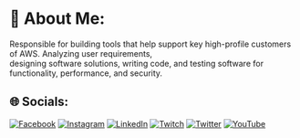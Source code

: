 # 💫 About Me:
Responsible for building tools that help support key high-profile customers of AWS. Analyzing user requirements,<br>designing software solutions, writing code, and testing software for functionality, performance, and security.


## 🌐 Socials:
[![Facebook](https://img.shields.io/badge/Facebook-%231877F2.svg?logo=Facebook&logoColor=white)](https://facebook.com/mittalmak) [![Instagram](https://img.shields.io/badge/Instagram-%23E4405F.svg?logo=Instagram&logoColor=white)](https://instagram.com/mittalmak) [![LinkedIn](https://img.shields.io/badge/LinkedIn-%230077B5.svg?logo=linkedin&logoColor=white)](https://linkedin.com/in/mittalmak) [![Twitch](https://img.shields.io/badge/Twitch-%239146FF.svg?logo=Twitch&logoColor=white)](https://twitch.tv/mittalmak) [![Twitter](https://img.shields.io/badge/Twitter-%231DA1F2.svg?logo=Twitter&logoColor=white)](https://twitter.com/mittalmak) [![YouTube](https://img.shields.io/badge/YouTube-%23FF0000.svg?logo=YouTube&logoColor=white)](https://youtube.com/@mittalmak) 

